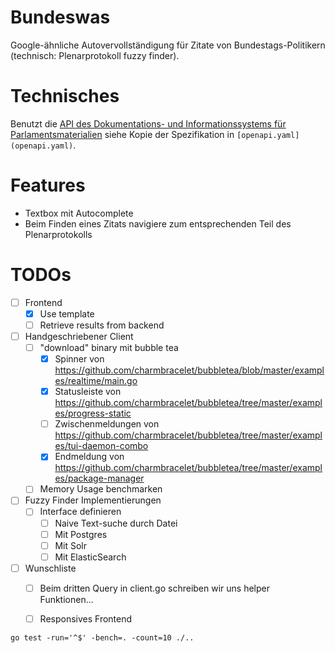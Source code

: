 # Bundeswas

Google-ähnliche Autovervollständigung für Zitate von Bundestags-Politikern (technisch: Plenarprotokoll fuzzy finder).

# Technisches

Benutzt die [API des Dokumentations- und Informationssystems für Parlamentsmaterialien](https://search.dip.bundestag.de/api/v1/swagger-ui/) siehe Kopie der Spezifikation in `[openapi.yaml](openapi.yaml)`.

# Features

- Textbox mit Autocomplete
- Beim Finden eines Zitats navigiere zum entsprechenden Teil des Plenarprotokolls

# TODOs
- [  ] Frontend
    - [x] Use template
    - [  ] Retrieve results from backend
- [  ] Handgeschriebener Client
    - [  ] "download" binary mit bubble tea
        - [x] Spinner von https://github.com/charmbracelet/bubbletea/blob/master/examples/realtime/main.go
        - [x] Statusleiste von https://github.com/charmbracelet/bubbletea/tree/master/examples/progress-static
        - [  ] Zwischenmeldungen von https://github.com/charmbracelet/bubbletea/tree/master/examples/tui-daemon-combo
        - [x] Endmeldung von https://github.com/charmbracelet/bubbletea/tree/master/examples/package-manager
    - [  ] Memory Usage benchmarken
- [  ] Fuzzy Finder Implementierungen
    - [  ] Interface definieren
        - [  ] Naive Text-suche durch Datei
        - [  ] Mit Postgres
        - [  ] Mit Solr
        - [  ] Mit ElasticSearch
- [  ] Wunschliste
    - [  ] Beim dritten Query in client.go schreiben wir uns helper Funktionen...
    - [  ] Responsives Frontend



```
go test -run='^$' -bench=. -count=10 ./..
```
